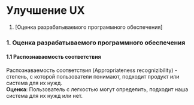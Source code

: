 # Улучшение UX



1. [Оценка разрабатываемого программного обеспечения]


### 1. Оценка разрабатываемого программного обеспечения


#### 1.1 Распознаваемость соответствия
Распознаваемость соответствия (Appropriateness recognizibility) - степень, с которой пользователи понимают, подходит продукт или система для их нужд.<br>
__Оценка__: Пользователь с легкостью могут определить, подходит наша система для их нужд или нет.

